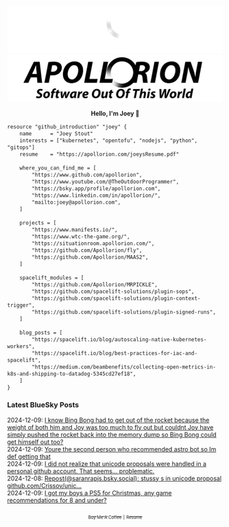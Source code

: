 ![Personal Website](https://raw.githubusercontent.com/Apollorion/apollorion/main/logos/new-large-white-transparent.png#gh-dark-mode-only)![Personal Website](https://raw.githubusercontent.com/Apollorion/apollorion/main/logos/new-large-black-transparent.png#gh-light-mode-only)

<p align="center">
    <b>Hello, I'm Joey 👋</b>
</p>

```hcl
resource "github_introduction" "joey" {
    name      = "Joey Stout"
    interests = ["kubernetes", "opentofu", "nodejs", "python", "gitops"]
    resume    = "https://apollorion.com/joeysResume.pdf"

    where_you_can_find_me = [
        "https://www.github.com/apollorion",
        "https://www.youtube.com/@TheOutdoorProgrammer",
        "https://bsky.app/profile/apollorion.com",
        "https://www.linkedin.com/in/apollorion/",
        "mailto:joey@apollorion.com",
    ]

    projects = [
        "https://www.manifests.io/",
        "https://www.wtc-the-game.org/",
        "https://situationroom.apollorion.com/",
        "https://github.com/Apollorion/fly",
        "https://github.com/Apollorion/MAAS2",
    ]

    spacelift_modules = [
        "https://github.com/Apollorion/MRPICKLE",
        "https://github.com/spacelift-solutions/plugin-sops",
        "https://github.com/spacelift-solutions/plugin-context-trigger",
        "https://github.com/spacelift-solutions/plugin-signed-runs",
    ]

    blog_posts = [
        "https://spacelift.io/blog/autoscaling-native-kubernetes-workers",
        "https://spacelift.io/blog/best-practices-for-iac-and-spacelift",
        "https://medium.com/beambenefits/collecting-open-metrics-in-k8s-and-shipping-to-datadog-5345cd27ef18",
    ]
}
```

### Latest BlueSky Posts
2024-12-09: [I know Bing Bong had to get out of the rocket because the weight of both him and Joy was too much to fly out but couldnt Joy have simply pushed the rocket back into the memory dump so Bing Bong could get himself out too? ](https://bsky.app/profile/apollorion.com/post/3lctl5rt33k2r)  
2024-12-09: [Youre the second person who recommended astro bot so Im def getting that ](https://bsky.app/profile/apollorion.com/post/3lcthynyzhc2z)  
2024-12-09: [I did not realize that unicode proposals were handled in a personal github account. That seems... problematic. ](https://bsky.app/profile/apollorion.com/post/3lcthkjgpuc2z)  
2024-12-08: [Repost(@saranrapjs.bsky.social): stussy s in unicode proposal github.com/Crissov/unic... ](https://bsky.app/profile/saranrapjs.bsky.social/post/3lcsfzog3yk2t)  
2024-12-09: [I got my boys a PS5 for Christmas, any game recommendations for 8 and under? ](https://bsky.app/profile/apollorion.com/post/3lctgzqwmxc2z)  


<p align="center">
    <a href="https://www.buymeacoffee.com/apollorion"><sub><sub>Buy Me A Coffee</sub></sub></a> <sub><sub>|</sub></sub> <a href="https://apollorion.com/joeysResume.pdf"><sub><sub>Resume</sub></sub></a>
</p>

